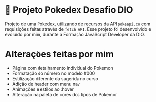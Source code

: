 # 📁 Projeto Pokedex Desafio DIO

Projeto de uma Pokedex, utilizando de recursos da API [`pokeapi.co`](https://pokeapi.co/) com requisições feitas através de `fetch API`. Esse projeto foi desenvolvido e evoluído por mim, durante a Formação JavaScript Developer da DIO.

# Alterações feitas por mim
* Página com detalhamento individual do Pokemon
* Formatação do número no modelo #000
* Estilização diferente da sugerida no curso
* Adição de header com menu nav 
* Animações e estilos ao :hover
* Alteração na paleta de cores dos tipos de Pokemon






 

